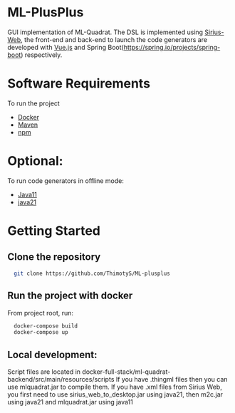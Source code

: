 # ML-PlusPlus
GUI implementation of ML-Quadrat. The DSL is implemented using [Sirius-Web](https://eclipse.dev/sirius/sirius-web.html), the front-end and back-end to launch the code generators are developed with [Vue.js](https://vuejs.org/) and Spring Boot(https://spring.io/projects/spring-boot) respectively.

# Software Requirements
To run the project
- [Docker](https://www.docker.com/)
- [Maven](https://maven.apache.org/index.html)
- [npm](https://www.npmjs.com/)

# Optional:
To run code generators in offline mode:
- [Java11](https://www.java.com/nl/)
- [java21](https://www.java.com/nl/)

# Getting Started
## Clone the repository
```bash
  git clone https://github.com/ThimotyS/ML-plusplus
```

## Run the project with docker
From project root, run:
```bash
  docker-compose build
  docker-compose up
```

## Local development:
Script files are located in docker-full-stack/ml-quadrat-backend/src/main/resources/scripts
If you have .thingml files then you can use mlquadrat.jar to compile them.
If you have .xml files from Sirius Web, you first need to use sirius_web_to_desktop.jar using java21, then m2c.jar using java21 and mlquadrat.jar using java11
